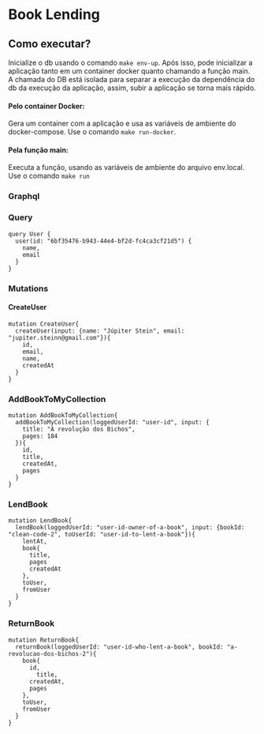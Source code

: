 # Book Lending

## Como executar?

Inicialize o db usando o comando `make env-up`. Após isso, pode inicializar a aplicação tanto em um container docker quanto chamando a função main. A chamada do DB está isolada para separar a execução da dependência do db da execução da aplicação, assim, subir a aplicação se torna mais rápido.

#### Pelo container Docker:
Gera um container com a aplicação e usa as variáveis de ambiente do docker-compose. Use o comando `make run-docker`.

#### Pela função main:
Executa a função, usando as variáveis de ambiente do arquivo env.local. Use o comando `make run`


### Graphql

### Query
```
query User {
  user(id: "6bf35476-b943-44e4-bf2d-fc4ca3cf21d5") {
    name,
    email
  }
}

```

### Mutations

#### CreateUser

```
mutation CreateUser{
  createUser(input: {name: "Júpiter Stein", email: "jupiter.steinn@gmail.com"}){
    id,
    email,
    name,
    createdAt
  }
}

```

### AddBookToMyCollection

```
mutation AddBookToMyCollection{
  addBookToMyCollection(loggedUserId: "user-id", input: {
    title: "A revolução dos Bichos",
    pages: 184
  }){
    id,
    title,
    createdAt,
    pages
  }
}

```

### LendBook

```
mutation LendBook{
  lendBook(loggedUserId: "user-id-owner-of-a-book", input: {bookId: "clean-code-2", toUserId: "user-id-to-lent-a-book"}){
    lentAt,
    book{
      title,
      pages
      createdAt
    },
    toUser,
    fromUser
  }
}
```

### ReturnBook

```
mutation ReturnBook{
  returnBook(loggedUserId: "user-id-who-lent-a-book", bookId: "a-revolucao-dos-bichos-2"){
    book{
      id,
     	title,
      createdAt,
      pages
    },
    toUser,
    fromUser
  }
}
```


